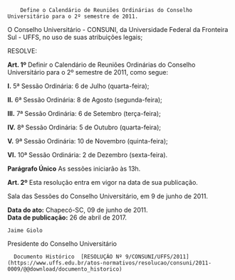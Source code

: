         Define o Calendário de Reuniões Ordinárias do Conselho Universitário para o 2º semestre de 2011.  

O Conselho Universitário - CONSUNI, da Universidade Federal da Fronteira Sul - UFFS, no uso de suas atribuições legais;

 RESOLVE:

 **Art. 1º** Definir o Calendário de Reuniões Ordinárias do Conselho Universitário para o 2º semestre de 2011, como segue:

 **I.** 5ª Sessão Ordinária: 6 de Julho (quarta-feira);

 **II.** 6ª Sessão Ordinária: 8 de Agosto (segunda-feira);

 **III.** 7ª Sessão Ordinária: 6 de Setembro (terça-feira);

 **IV.** 8ª Sessão Ordinária: 5 de Outubro (quarta-feira);

 **V.** 9ª Sessão Ordinária: 10 de Novembro (quinta-feira);

 **VI.** 10ª Sessão Ordinária: 2 de Dezembro (sexta-feira).

 **Parágrafo Único** As sessões iniciarão às 13h.

 **Art. 2º** Esta resolução entra em vigor na data de sua publicação.

 Sala das Sessões do Conselho Universitário, em 9 de junho de 2011.

  

   **Data do ato:** Chapecó-SC, 09 de junho de 2011.   
 **Data de publicação:**  26 de abril de 2017. 

    Jaime Giolo   
 Presidente do Conselho Universitário 

      Documento Histórico  [RESOLUÇÃO Nº 9/CONSUNI/UFFS/2011](https://www.uffs.edu.br/atos-normativos/resolucao/consuni/2011-0009/@@download/documento_historico)     
      